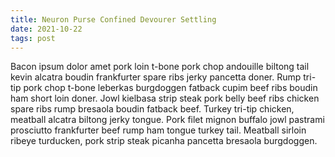 ```yaml
---
title: Neuron Purse Confined Devourer Settling
date: 2021-10-22
tags: post
---
```


Bacon ipsum dolor amet pork loin t-bone pork chop andouille biltong tail kevin alcatra boudin frankfurter spare ribs jerky pancetta doner.  Rump tri-tip pork chop t-bone leberkas burgdoggen fatback cupim beef ribs boudin ham short loin doner.  Jowl kielbasa strip steak pork belly beef ribs chicken spare ribs rump bresaola boudin fatback beef.  Turkey tri-tip chicken, meatball alcatra biltong jerky tongue.  Pork filet mignon buffalo jowl pastrami prosciutto frankfurter beef rump ham tongue turkey tail.  Meatball sirloin ribeye turducken, pork strip steak picanha pancetta bresaola burgdoggen.